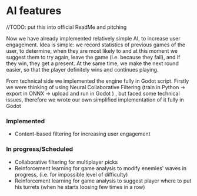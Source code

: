 # AI features

//TODO: put this into official ReadMe and pitching

Now 
we 
have 
already 
implemented 
relatively 
simple 
AI, 
to 
increase 
user 
engagement. 
Idea 
is 
simple: 
we 
record 
statistics 
of 
previous 
games 
of 
the 
user, 
to 
determine, 
when 
they 
are 
most 
likely 
to 
and 
at 
this 
moment 
we 
suggest 
them 
to 
try 
again, 
leave 
the 
game 
(i.e. 
because 
they 
fail), 
and 
if 
they 
win, 
they 
get 
a 
present. 
At 
the 
same 
time, 
we 
make 
the 
next 
round 
easier, 
so 
that 
the 
player 
definitely 
wins 
and 
continues 
playing.


From
technical
side 
we 
implemented 
the 
engine 
fully 
in 
Godot 
script. 
Firstly 
we 
were 
thinking 
of 
using 
Neural 
Collaborative 
Filtering 
(train 
in 
Python 
-> 
export 
in 
ONNX
 -> 
 upload
  and
   run
    in
     Godot
     )
     , 
but 
faced 
some 
technical 
issues, 
therefore 
we 
wrote 
our 
own 
simplified 
implementation 
of 
it 
fully 
in 
Godot


### Implemented
- Content-based filtering for increasing user engagement

### In progress/Scheduled
- Collaborative filtering for multiplayer picks
- Reinforcement learning for game analysis to modify enemies' waves in progress, (i.e. for impossible level of difficulty)
- Reinforcement learning for game analysis to suggest player where to put his turrets (when he starts loosing few times in a row)







